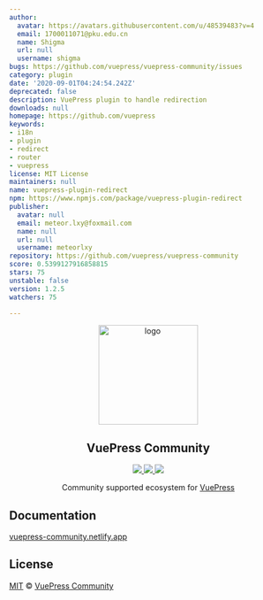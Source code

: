 ```yaml
---
author:
  avatar: https://avatars.githubusercontent.com/u/48539483?v=4
  email: 1700011071@pku.edu.cn
  name: Shigma
  url: null
  username: shigma
bugs: https://github.com/vuepress/vuepress-community/issues
category: plugin
date: '2020-09-01T04:24:54.242Z'
deprecated: false
description: VuePress plugin to handle redirection
downloads: null
homepage: https://github.com/vuepress
keywords:
- i18n
- plugin
- redirect
- router
- vuepress
license: MIT License
maintainers: null
name: vuepress-plugin-redirect
npm: https://www.npmjs.com/package/vuepress-plugin-redirect
publisher:
  avatar: null
  email: meteor.lxy@foxmail.com
  name: null
  url: null
  username: meteorlxy
repository: https://github.com/vuepress/vuepress-community
score: 0.5399127916858815
stars: 75
unstable: false
version: 1.2.5
watchers: 75

---
```


<p align="center">
  <a href="https://vuepress-community.netlify.app/" target="_blank">
    <img width="180" src="https://raw.githubusercontent.com/vuepress/vuepress-community/main/packages/docs/src/.vuepress/public/logo/600x600.png" alt="logo">
  </a>
</p>

<h2 align="center">
  VuePress Community
</h2>

<p align="center">
  <a href="https://github.com/vuepress/vuepress-community/actions?query=workflow%3Acheck" target="_blank">
    <img src="https://github.com/vuepress/vuepress-community/workflows/check/badge.svg">
  </a>

  <a href="https://github.com/vuepress/vuepress-community/commits" target="_blank">
    <img src="https://badgen.net/github/last-commit/vuepress/vuepress-community/main?icon=github">
  </a>
  
  <a href="https://github.com/vuepress/vuepress-community/blob/main/LICENSE" target="_blank">
    <img src="https://badgen.net/github/license/vuepress/vuepress-community">
  </a>
</p>

<p align="center">
  Community supported ecosystem for <a href="https://github.com/vuejs/vuepress" target="_blank">VuePress</a>
</p>

## Documentation

[vuepress-community.netlify.app](https://vuepress-community.netlify.app)

## License

[MIT](https://github.com/vuepress/vuepress-community/blob/main/LICENSE) &copy; [VuePress Community](https://github.com/vuepress)
